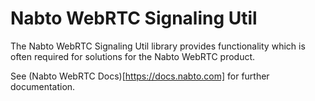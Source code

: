 # Nabto WebRTC Signaling Util

The Nabto WebRTC Signaling Util library provides functionality which is often
required for solutions for the Nabto WebRTC product.

See (Nabto WebRTC Docs)[https://docs.nabto.com] for further documentation.
